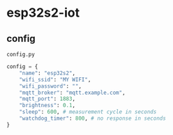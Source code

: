 # esp32s2-iot

## config

`config.py`
```python
config = {
    "name": "esp32s2",
    "wifi_ssid": "MY WIFI",
    "wifi_password": "",
    "mqtt_broker": "mqtt.example.com",
    "mqtt_port": 1883,
    "brightness": 0.1,
    "sleep": 600, # measurement cycle in seconds
    "watchdog_timer": 800, # no response in seconds
}
```